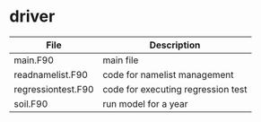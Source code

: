 # driver

|File                 | Description                                                                         |
|---------------------|-------------------------------------------------------------------------------------|
|main.F90               | main file                                                                           |
|readnamelist.F90       | code for namelist management                                                        |
|regressiontest.F90     | code for executing regression test                                                  |
|soil.F90               | run model for a year                                                                |
